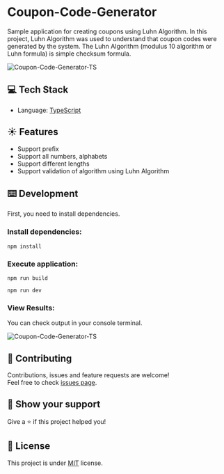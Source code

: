# Coupon-Code-Generator
Sample application for creating coupons using Luhn Algorithm. In this project, Luhn Algorithm was used to understand that coupon codes were generated by the system. The Luhn Algorithm (modulus 10 algorithm or Luhn formula) is simple checksum formula.

![Coupon-Code-Generator-TS](https://github.com/mehmetnuribolat/Line-By-Line-Receipt-Parser/assets/145845943/8bb3da00-8ec1-4641-a5b8-dc7b8a0613ad)

## 💻 Tech Stack

- Language: [TypeScript](https://www.typescriptlang.org/)

## ☀️ Features

- Support prefix
- Support all numbers, alphabets
- Support different lengths
- Support validation of algorithm using Luhn Algorithm

## ⌨️ Development

First, you need to install dependencies.

### Install dependencies:

```
npm install
```

### Execute application:

```
npm run build
```
```
npm run dev
```

### View Results:
You can check output in your console terminal.

![Coupon-Code-Generator-TS](https://github.com/mehmetnuribolat/Line-By-Line-Receipt-Parser/assets/145845943/89d5e9ca-cc33-4cf9-826f-bc2c1430a95b)

## 🤝 Contributing

Contributions, issues and feature requests are welcome!<br />Feel free to check [issues page](https://github.com/mehmetnuribolat/Coupon-Code-Generator/issues).

## :pray: Show your support

Give a ⭐️ if this project helped you!

## 📝 License

This project is under [MIT](https://github.com/mehmetnuribolat/Coupon-Code-Generator/blob/main/LICENSE) license.
